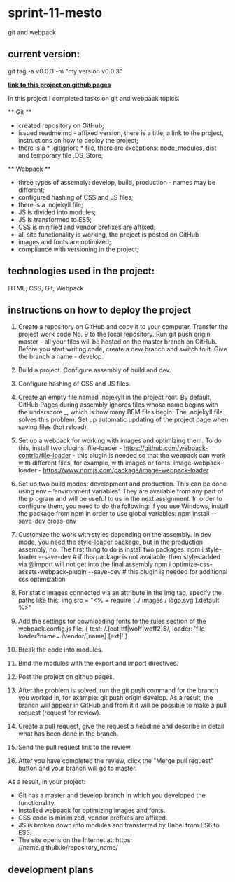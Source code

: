 # **sprint-11-mesto**
git and webpack

## current version:
git tag -a v0.0.3 -m "my version v0.0.3"

[**link to this project on github pages**](https://leannalight.github.io/sprint-11/)

In this project I completed tasks on git and webpack topics.

** Git **

- created repository on GitHub;
- issued readme.md - affixed version, there is a title, a link to the project, instructions on how to deploy the project;
- there is a * .gitignore * file, there are exceptions: node_modules, dist and temporary file .DS_Store;

** Webpack **

- three types of assembly: develop, build, production - names may be different;
- configured hashing of CSS and JS files;
- there is a .nojekyll file;
- JS is divided into modules;
- JS is transformed to ES5;
- CSS is minified and vendor prefixes are affixed;
- all site functionality is working, the project is posted on GitHub
- images and fonts are optimized;
- compliance with versioning in the project;

## technologies used in the project:
HTML,
CSS,
Git,
Webpack

## instructions on how to deploy the project

1. Create a repository on GitHub and copy it to your computer. Transfer the project work code No. 9 to the local repository. Run git push origin master - all your files will be hosted on the master branch on GitHub. Before you start writing code, create a new branch and switch to it. Give the branch a name - develop.

2. Build a project. Configure assembly of build and dev.
3. Configure hashing of CSS and JS files.
4. Create an empty file named .nojekyll in the project root. By default, GitHub Pages during assembly ignores files whose name begins with the underscore _, which is how many BEM files begin. The .nojekyll file solves this problem.
Set up automatic updating of the project page when saving files (hot reload).

5.  Set up a webpack for working with images and optimizing them. To do this, install two plugins: file-loader - https://github.com/webpack-contrib/file-loader - this plugin is needed so that the webpack can work with different files, for example, with images or fonts. image-webpack-loader - https://www.npmjs.com/package/image-webpack-loader

6. Set up two build modes: development and production. This can be done using env – ‘environment variables’. They are available from any part of the program and will be useful to us in the next assignment. In order to configure them, you need to do the following: if you use Windows, install the package from npm in order to use global variables: npm install --save-dev cross-env

7. Customize the work with styles depending on the assembly. In dev mode, you need the style-loader package, but in the production assembly, no.
The first thing to do is install two packages:
npm i style-loader --save-dev # if this package is not available, then styles added via @import will not get into the final assembly
npm i optimize-css-assets-webpack-plugin --save-dev # this plugin is needed for additional css optimization

8. For static images connected via an attribute in the img tag, specify the paths like this: img src = "<% = require ('./ images / logo.svg').default %>"

9. Add the settings for downloading fonts to the rules section of the webpack.config.js file:
{
    test: /\.(eot|ttf|woff|woff2)$/,
    loader: 'file-loader?name=./vendor/[name].[ext]'
}
10. Break the code into modules.
11. Bind the modules with the export and import directives.
12. Post the project on github pages.
13. After the problem is solved, run the git push command for the branch you worked in, for example: git push origin develop. As a result, the branch will appear in GitHub and from it it will be possible to make a pull request (request for review).
14. Create a pull request, give the request a headline and describe in detail what has been done in the branch.
15. Send the pull request link to the review.
16. After you have completed the review, click the "Merge pull request" button and your branch will go to master.

As a result, in your project:
- Git has a master and develop branch in which you developed the functionality.
- Installed webpack for optimizing images and fonts.
- CSS code is minimized, vendor prefixes are affixed.
- JS is broken down into modules and transferred by Babel from ES6 to ES5.
- The site opens on the Internet at: https: //name.github.io/repository_name/

## development plans


